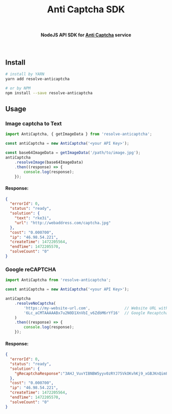 <h1 align="center">
  Anti Captcha SDK
  <br>
  <br>
</h1>

<h4 align="center">NodeJS API SDK for <a href="https://anti-captcha.com">Anti Captcha</a> service</h4>
<br>


## Install

```bash
# install by YARN
yarn add resolve-anticaptcha

# or by NPM
npm install --save resolve-anticaptcha
```

## Usage


### Image captcha to Text
```js
import AntiCaptcha, { getImageData } from 'resolve-anticaptcha';

const antiCaptcha = new AntiCaptcha('<your API Key>');

const base64ImageData = getImageData('/path/to/image.jpg');
antiCaptcha
    .resolveImage(base64ImageData)
    .then((response) => {
        console.log(response);
    });
```

#### Response:
```json
{
  "errorId": 0,
  "status": "ready",
  "solution": {
    "text": "rke3i",
    "url": "http://webaddress.com/captcha.jpg"
  },
  "cost": "0.000700",
  "ip": "46.98.54.221",
  "createTime": 1472205564,
  "endTime": 1472205570,
  "solveCount": "0"
}
```


### Google reCAPTCHA
```js
import AntiCaptcha from 'resolve-anticaptcha';

const antiCaptcha = new AntiCaptcha('<your API Key>');

antiCaptcha
    .resolveNoCaptcha(
        'https://my-website-url.com',               // Website URL with Google Recaptcha
        '6Lc_aCMTAAAAABx7u2N0D1XnVbI_v6ZdbM6rYf16'  // Google Recaptcha Key
    )
    .then((response) => {
        console.log(response);
    });
```

#### Response:
```json
{
  "errorId": 0,
  "status": "ready",
  "solution": {
    "gRecaptchaResponse":"3AHJ_VuvYIBNBW5yyv0zRYJ75VkOKvhKj9_xGBJKnQimF72rfoq3Iy-DyGHMwLAo6a3"
  },
  "cost": "0.000700",
  "ip": "46.98.54.221",
  "createTime": 1472205564,
  "endTime": 1472205570,
  "solveCount": "0"
}
```
